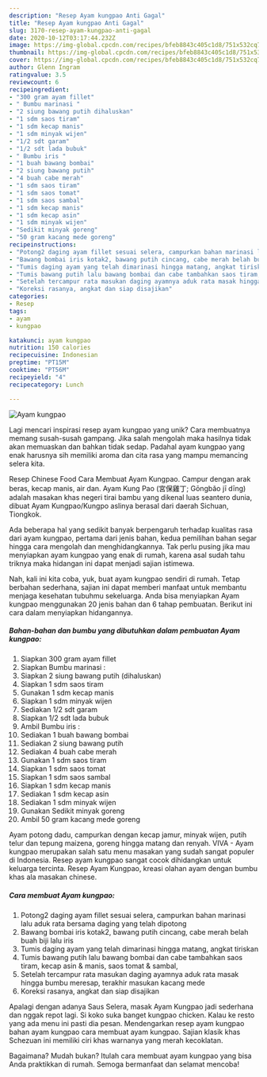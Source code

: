 ```yaml
---
description: "Resep Ayam kungpao Anti Gagal"
title: "Resep Ayam kungpao Anti Gagal"
slug: 3170-resep-ayam-kungpao-anti-gagal
date: 2020-10-12T03:17:44.232Z
image: https://img-global.cpcdn.com/recipes/bfeb8843c405c1d8/751x532cq70/ayam-kungpao-foto-resep-utama.jpg
thumbnail: https://img-global.cpcdn.com/recipes/bfeb8843c405c1d8/751x532cq70/ayam-kungpao-foto-resep-utama.jpg
cover: https://img-global.cpcdn.com/recipes/bfeb8843c405c1d8/751x532cq70/ayam-kungpao-foto-resep-utama.jpg
author: Glenn Ingram
ratingvalue: 3.5
reviewcount: 6
recipeingredient:
- "300 gram ayam fillet"
- " Bumbu marinasi "
- "2 siung bawang putih dihaluskan"
- "1 sdm saos tiram"
- "1 sdm kecap manis"
- "1 sdm minyak wijen"
- "1/2 sdt garam"
- "1/2 sdt lada bubuk"
- " Bumbu iris "
- "1 buah bawang bombai"
- "2 siung bawang putih"
- "4 buah cabe merah"
- "1 sdm saos tiram"
- "1 sdm saos tomat"
- "1 sdm saos sambal"
- "1 sdm kecap manis"
- "1 sdm kecap asin"
- "1 sdm minyak wijen"
- "Sedikit minyak goreng"
- "50 gram kacang mede goreng"
recipeinstructions:
- "Potong2 daging ayam fillet sesuai selera, campurkan bahan marinasi lalu aduk rata bersama daging yang telah dipotong"
- "Bawang bombai iris kotak2, bawang putih cincang, cabe merah belah buah biji lalu iris"
- "Tumis daging ayam yang telah dimarinasi hingga matang, angkat tiriskan"
- "Tumis bawang putih lalu bawang bombai dan cabe tambahkan saos tiram, kecap asin &amp; manis, saos tomat &amp; sambal,"
- "Setelah tercampur rata masukan daging ayamnya aduk rata masak hingga bumbu meresap, terakhir masukan kacang mede"
- "Koreksi rasanya, angkat dan siap disajikan"
categories:
- Resep
tags:
- ayam
- kungpao

katakunci: ayam kungpao 
nutrition: 150 calories
recipecuisine: Indonesian
preptime: "PT15M"
cooktime: "PT56M"
recipeyield: "4"
recipecategory: Lunch

---
```



![Ayam kungpao](https://img-global.cpcdn.com/recipes/bfeb8843c405c1d8/751x532cq70/ayam-kungpao-foto-resep-utama.jpg)

Lagi mencari inspirasi resep ayam kungpao yang unik? Cara membuatnya memang susah-susah gampang. Jika salah mengolah maka hasilnya tidak akan memuaskan dan bahkan tidak sedap. Padahal ayam kungpao yang enak harusnya sih memiliki aroma dan cita rasa yang mampu memancing selera kita.

Resep Chinese Food Cara Membuat Ayam Kungpao. Campur dengan arak beras, kecap manis, air dan. Ayam Kung Pao (宮保雞丁; Gōngbǎo jī dīng) adalah masakan khas negeri tirai bambu yang dikenal luas seantero dunia, dibuat Ayam Kungpao/Kungpo aslinya berasal dari daerah Sichuan, Tiongkok.

Ada beberapa hal yang sedikit banyak berpengaruh terhadap kualitas rasa dari ayam kungpao, pertama dari jenis bahan, kedua pemilihan bahan segar hingga cara mengolah dan menghidangkannya. Tak perlu pusing jika mau menyiapkan ayam kungpao yang enak di rumah, karena asal sudah tahu triknya maka hidangan ini dapat menjadi sajian istimewa.


Nah, kali ini kita coba, yuk, buat ayam kungpao sendiri di rumah. Tetap berbahan sederhana, sajian ini dapat memberi manfaat untuk membantu menjaga kesehatan tubuhmu sekeluarga. Anda bisa menyiapkan Ayam kungpao menggunakan 20 jenis bahan dan 6 tahap pembuatan. Berikut ini cara dalam menyiapkan hidangannya.

<!--inarticleads1-->

##### Bahan-bahan dan bumbu yang dibutuhkan dalam pembuatan Ayam kungpao:

1. Siapkan 300 gram ayam fillet
1. Siapkan  Bumbu marinasi :
1. Siapkan 2 siung bawang putih (dihaluskan)
1. Siapkan 1 sdm saos tiram
1. Gunakan 1 sdm kecap manis
1. Siapkan 1 sdm minyak wijen
1. Sediakan 1/2 sdt garam
1. Siapkan 1/2 sdt lada bubuk
1. Ambil  Bumbu iris :
1. Sediakan 1 buah bawang bombai
1. Sediakan 2 siung bawang putih
1. Sediakan 4 buah cabe merah
1. Gunakan 1 sdm saos tiram
1. Siapkan 1 sdm saos tomat
1. Siapkan 1 sdm saos sambal
1. Siapkan 1 sdm kecap manis
1. Sediakan 1 sdm kecap asin
1. Sediakan 1 sdm minyak wijen
1. Gunakan Sedikit minyak goreng
1. Ambil 50 gram kacang mede goreng


Ayam potong dadu, campurkan dengan kecap jamur, minyak wijen, putih telur dan tepung maizena, goreng hingga matang dan renyah. VIVA - Ayam kungpao merupakan salah satu menu masakan yang sudah sangat populer di Indonesia. Resep ayam kungpao sangat cocok dihidangkan untuk keluarga tercinta. Resep Ayam Kungpao, kreasi olahan ayam dengan bumbu khas ala masakan chinese. 

<!--inarticleads2-->

##### Cara membuat Ayam kungpao:

1. Potong2 daging ayam fillet sesuai selera, campurkan bahan marinasi lalu aduk rata bersama daging yang telah dipotong
1. Bawang bombai iris kotak2, bawang putih cincang, cabe merah belah buah biji lalu iris
1. Tumis daging ayam yang telah dimarinasi hingga matang, angkat tiriskan
1. Tumis bawang putih lalu bawang bombai dan cabe tambahkan saos tiram, kecap asin &amp; manis, saos tomat &amp; sambal,
1. Setelah tercampur rata masukan daging ayamnya aduk rata masak hingga bumbu meresap, terakhir masukan kacang mede
1. Koreksi rasanya, angkat dan siap disajikan


Apalagi dengan adanya Saus Selera, masak Ayam Kungpao jadi sederhana dan nggak repot lagi. Si koko suka banget kungpao chicken. Kalau ke resto yang ada menu ini pasti dia pesan. Mendengarkan resep ayam kungpao bahan ayam kungpao cara membuat ayam kungpao. Sajian klasik khas Schezuan ini memiliki ciri khas warnanya yang merah kecoklatan. 

Bagaimana? Mudah bukan? Itulah cara membuat ayam kungpao yang bisa Anda praktikkan di rumah. Semoga bermanfaat dan selamat mencoba!

